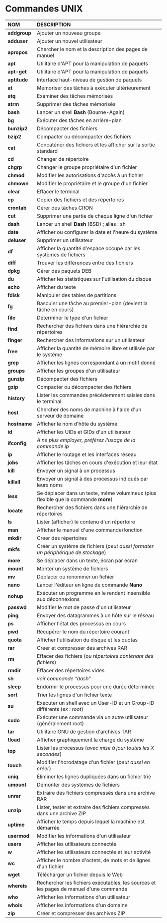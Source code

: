 # Commandes UNIX

|NOM|DESCRIPTION|
|:--|:--|
|**addgroup**|Ajouter un nouveau groupe|
|**adduser**|Ajouter un nouvel utilisateur|
|**apropos**|Chercher le nom et la description des pages de manuel|
|**apt**|Utilitaire d'APT pour la manipulation de paquets|
|**apt-get**|Utilitaire d'APT pour la manipulation de paquets|
|**aptitude**|Interface haut-niveau de gestion de paquets|
|**at**|Mémoriser des tâches à exécuter ultérieurement|
|**atq**|Examiner des tâches mémorisés|
|**atrm**|Supprimer des tâches mémorisés|
|**bash**|Lancer un shell **Bash** (Bourne-Again)|
|**bg**|Exécuter des tâches en arrière-plan|
|**bunzip2**|Décompacter des fichiers|
|**bzip2**|Compacter ou décompacter des fichiers|[#18](https://www.youtube.com/watch?v=0VyUecw1CQA)|
|**cat**|Concaténer des fichiers et les afficher sur la sortie standard|[#13](https://www.youtube.com/watch?v=iIIE3s0FuiQ)|
|**cd**|Changer de répertoire|[#12](https://www.youtube.com/watch?v=9xpItgaWVso)|
|**chgrp**|Changer le groupe propriétaire d'un fichier|[#25](https://www.youtube.com/watch?v=I78LksopViE)|
|**chmod**|Modifier les autorisations d'accès à un fichier|[#15](https://www.youtube.com/watch?v=AvdVbh3j-50)|
|**chmown**|Modifier le propriétaire et le groupe d'un fichier|[#15](https://www.youtube.com/watch?v=AvdVbh3j-50)|
|**clear**|Effacer le terminal|[#12](https://www.youtube.com/watch?v=9xpItgaWVso)|
|**cp**|Copier des fichiers et des répertoires|[#13](https://www.youtube.com/watch?v=iIIE3s0FuiQ)|
|**crontab**|Gérer des tâches CRON|[#24](https://www.youtube.com/watch?v=kdGaurPWL10)|
|**cut**|Supprimer une partie de chaque ligne d'un fichier|[#17](https://www.youtube.com/watch?v=Kl242W57-PU)|
|**dash**|Lancer un shell **Dash** (BSD) ; alias : sh|[#11](https://www.youtube.com/watch?v=DQeBbPsGoHY)|
|**date**|Afficher ou configurer la date et l'heure du système|[#24](https://www.youtube.com/watch?v=kdGaurPWL10)|
|**deluser**|Supprimer un utilisateur|[#25](https://www.youtube.com/watch?v=I78LksopViE)|
|**df**|Afficher la quantité d'espace occupé par les systèmes de fichiers|-|
|**diff**|Trouver les différences entre des fichiers|[#19](https://www.youtube.com/watch?v=UDmLDYMwn7c)|
|**dpkg**|Gérer des paquets DEB|[#20](https://www.youtube.com/watch?v=WHCb06mDPXI)|
|**du**|Afficher les statistiques sur l'utilisation du disque|
|**echo**|Afficher du texte|
|**fdisk**|Manipuler des tables de partitions|
|**fg**|Basculer une tâche au premier-plan (devient la tâche en cours)|
|**file**|Déterminer le type d'un fichier|
|**find**|Rechercher des fichiers dans une hiérarchie de répertoires|
|**finger**|Rechercher des informations sur un utilisateur|
|**free**|Afficher la quantité de mémoire libre et utilisée par le système|-|
|**grep**|Afficher les lignes correspondant à un motif donné|
|**groups**|Afficher les groupes d'un utilisateur|
|**gunzip**|Décompacter des fichiers|
|**gzip**|Compacter ou décompacter des fichiers|
|**history**|Lister les commandes précédemment saisies dans le terminal|
|**host**|Chercher des noms de machine à l'aide d'un serveur de domaine|
|**hostname**|Afficher le nom d'hôte du système|
|**id**|Afficher les UIDs et GIDs d'un utilisateur|
|**ifconfig**|_À ne plus employer, préférez l'usage de la commande ip_|
|**ip**|Afficher le routage et les interfaces réseau|
|**jobs**|Afficher les tâches en cours d'exécution et leur état|
|**kill**|Envoyer un signal à un processus|
|**killall**|Envoyer un signal à des processus indiqués par leurs noms|
|**less**|Se déplacer dans un texte, même volumineux (plus flexible que la commande **more**)|
|**locate**|Rechercher des fichiers dans une hiérarchie de répertoires|
|**ls**|Lister (afficher) le contenu d'un répertoire|
|**man**|Afficher le manuel d'une commande/fonction|
|**mkdir**|Créer des répertoires|
|**mkfs**|Créér un système de fichiers (_peut aussi formater un périphérique de stockage_)|
|**more**|Se déplacer dans un texte, écran par écran|
|**mount**|Monter un système de fichiers|
|**mv**|Déplacer ou renommer un fichier|
|**nano**|Lancer l'éditeur en ligne de commande **Nano**|
|**nohup**|Exécuter un programme en le rendant insensible aux déconnexions|
|**passwd**|Modifier le mot de passe d'un utilisateur|
|**ping**|Envoyer des datagrammes à un hôte sur le réseau|
|**ps**|Afficher l'état des processus en cours|
|**pwd**|Récupérer le nom du répertoire courant|
|**quota**|Afficher l'utilisation du disque et les quotas|
|**rar**|Créer et compresser des archives RAR|
|**rm**|Effacer des fichiers (_ou répertoires contenant des fichiers_)|
|**rmdir**|Effacer des répertoires vides|
|**sh**|_voir commande “dash”_|
|**sleep**|Endormir le processus pour une durée déterminée|
|**sort**|Trier les lignes d'un fichier texte|
|**su**|Executer un shell avec un User-ID et un Group-ID différents (_ex : root_)|
|**sudo**|Exécuter une commande via un autre utilisateur (généralement root)|
|**tar**|Utilitaire GNU de gestion d'archives TAR|
|**tload**|Afficher graphiquement la charge du système|
|**top**|Lister les processus (_avec mise à jour toutes les X secondes_)|
|**touch**|Modifier l'horodatage d'un fichier (_peut aussi en créer_)|
|**uniq**|Éliminer les lignes dupliquées dans un fichier trié|
|**umount**|Démonter des systèmes de fichiers|
|**unrar**|Extraire des fichiers compressés dans une archive RAR|
|**unzip**|Lister, tester et extraire des fichiers compressés dans une archive ZIP|
|**uptime**|Afficher le temps depuis lequel la machine est démarrée|
|**usermod**|Modifier les informations d'un utilisateur|
|**users**|Afficher les utilisateurs connectés|
|**w**|Afficher les utilisateurs connectés et leur activité|
|**wc**|Afficher le nombre d'octets, de mots et de lignes d'un fichier|
|**wget**|Télécharger un fichier depuis le Web|
|**whereis**|Rechercher les fichiers exécutables, les sources et les pages de manuel d'une commande|
|**who**|Afficher les informations d'un utilisateur|
|**whois**|Afficher les informations d'un domaine|
|**zip**|Créer et compresser des archives ZIP|
